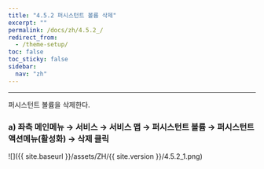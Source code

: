 ```yaml
---
title: "4.5.2 퍼시스턴트 볼륨 삭제"
excerpt: ""
permalink: /docs/zh/4.5.2_/
redirect_from:
  - /theme-setup/
toc: false
toc_sticky: false
sidebar:
  nav: "zh"
---
```


---
퍼시스턴트 볼륨을 삭제한다.

### a\) 좌측 메인메뉴 → 서비스 → 서비스 맵 → 퍼시스턴트 볼륨 → 퍼시스턴트 액션메뉴\(활성화\) → 삭제 클릭
![]({{ site.baseurl }}/assets/ZH/{{ site.version }}/4.5.2_1.png)

